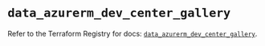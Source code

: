 # `data_azurerm_dev_center_gallery`

Refer to the Terraform Registry for docs: [`data_azurerm_dev_center_gallery`](https://registry.terraform.io/providers/hashicorp/azurerm/4.36.0/docs/data-sources/dev_center_gallery).
